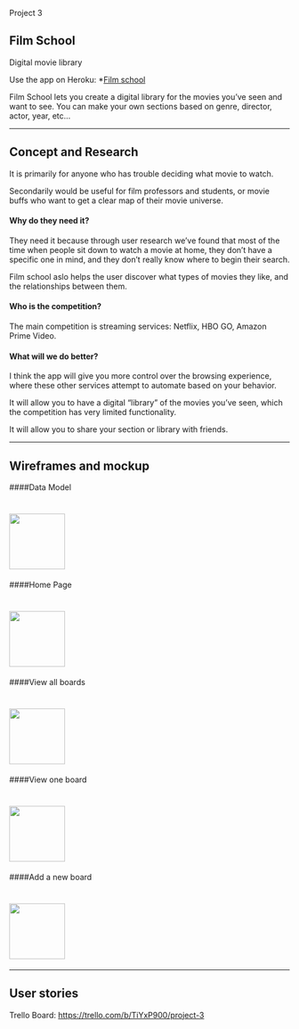 Project 3

## Film School 
Digital movie library

Use the app on Heroku: *<a href="https://glacial-basin-74523.herokuapp.com/">Film school</a>

Film School lets you create a digital library for the movies you’ve seen and want to see. You can make your own sections based on genre, director, actor, year, etc…

---

## Concept and Research
It is primarily for anyone who has trouble deciding what movie to watch.

Secondarily would be useful for film professors and students, or movie buffs who want to get a clear map of their movie universe.

#### Why do they need it? 
They need it because through user research we’ve found that most of the time when people sit down to watch a movie at home, they don’t have a specific one in mind, and they don’t really know where to begin their search.

Film school aslo helps the user discover what types of movies they like, and the relationships between them.

#### Who is the competition? 
The main competition is streaming services: Netflix, HBO GO, Amazon Prime Video.

#### What will we do better? 
I think the app will give you more control over the browsing experience, where these other services attempt to automate based on your behavior.

It will allow you to have a digital “library” of the movies you’ve seen, which the competition has very limited functionality.

It will allow you to share your section or library with friends.

---

## Wireframes and mockup

####Data Model
# <img src="https://github.com/briandridge/project3/blob/boards/wireframe%20images/data%20model.JPG" height="100g">

####Home Page
# <img src="https://github.com/briandridge/project3/blob/boards/wireframe%20images/homepage.JPG" height="100g">

####View all boards
# <img src="https://github.com/briandridge/project3/blob/boards/wireframe%20images/all%20boards.JPG" height="100g">

####View one board
# <img src="https://github.com/briandridge/project3/blob/boards/wireframe%20images/single%20board.JPG" height="100g">

####Add a new board
# <img src="https://github.com/briandridge/project3/blob/boards/wireframe%20images/new%20board.JPG" height="100g">

---

## User stories

Trello Board: https://trello.com/b/TiYxP900/project-3


